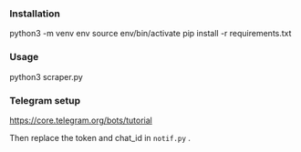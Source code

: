 ### Installation

python3 -m venv env
source env/bin/activate
pip install -r requirements.txt

### Usage

python3 scraper.py

### Telegram setup

https://core.telegram.org/bots/tutorial

Then replace the token and chat_id in `notif.py` .
